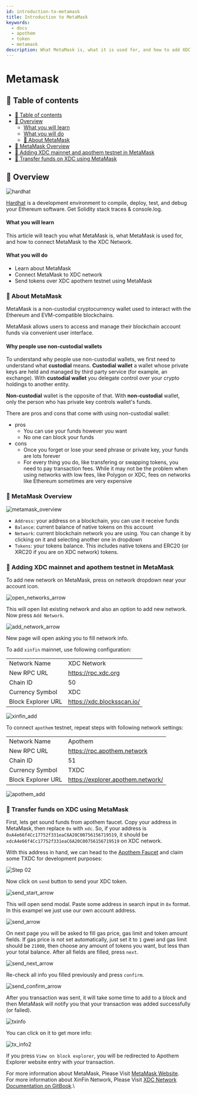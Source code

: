 ```yaml
---
id: introduction-to-metamask
title: Introduction to MetaMask
keywords:
  - docs
  - apothem
  - token
  - metamask
description: What MetaMask is, what it is used for, and how to add XDC Network in MetaMask
---
```


# Metamask

## 🧭 Table of contents

* [🧭 Table of contents](metamask.md#-table-of-contents)
* [📰 Overview](metamask.md#-overview)
  * [What you will learn](metamask.md#what-you-will-learn)
  * [What you will do](metamask.md#what-you-will-do)
  * [📰 About MetaMask](metamask.md#-about-metamask)
* [👛 MetaMask Overview](metamask.md#-metamask-overview)
* [👛 Adding XDC mainnet and apothem testnet in MetaMask](metamask.md#-adding-xdc-mainnet-and-apothem-testnet-in-metamask)
* [👛 Transfer funds on XDC using MetaMask](metamask.md#-transfer-funds-on-xdc-using-metamask)

## 📰 Overview

![hardhat](https://www.ledger.com/wp-content/uploads/2019/06/assets\_logo\_metamask.jpg)

[Hardhat](https://hardhat.org/) is a development environment to compile, deploy, test, and debug your Ethereum software. Get Solidity stack traces & console.log.

#### What you will learn

This article will teach you what MetaMask is, what MetaMask is used for, and how to connect MetaMask to the XDC Network.

#### What you will do

* Learn about MetaMask
* Connect MetaMask to XDC network
* Send tokens over XDC apothem testnet using MetaMask

### 📰 About MetaMask

MetaMask is a non-custodial cryptocurrency wallet used to interact with the Ethereum and EVM-compatible blockchains.

MetaMask allows users to access and manage their blockchain account funds via convenient user interface.

#### Why people use non-custodial wallets

To understand why people use non-custodial wallets, we first need to understand what **custodial** means. **Custodial wallet** a wallet whose private keys are held and managed by third party service (for example, an exchange). With **custodial wallet** you delegate control over your crypto holdings to another entity.

**Non-custodial** wallet is the opposite of that. With **non-custodial** wallet, only the person who has private key controls wallet's funds.

There are pros and cons that come with using non-custodial wallet:

* pros
  * You can use your funds however you want
  * No one can block your funds
* cons
  * Once you forget or lose your seed phrase or private key, your funds are lots forever
  * For every thing you do, like transfering or swapping tokens, you need to pay transaction fees. While it may not be the problem when using networks with low fees, like Polygon or XDC, fees on networks like Ethereum sometimes are very expensive

### 👛 MetaMask Overview

![metamask\_overview](https://user-images.githubusercontent.com/102393474/195914095-20cea931-8425-4508-8f71-06d76c2c11f6.png)

* `Address`: your address on a blockchain, you can use it receive funds
* `Balance`: current balance of native tokens on this account
* `Network`: current blockchain network you are using. You can change it by clicking on it and selecting another one in dropdown
* `Tokens`: your tokens balance. This includes native tokens and ERC20 (or XRC20 if you are on XDC network) tokens.

### 👛 Adding XDC mainnet and apothem testnet in MetaMask

To add new network on MetaMask, press on network dropdown near your account icon.

![open\_networks\_arrow](https://user-images.githubusercontent.com/102393474/195909157-3e266c28-fc81-4ad5-be59-ddb23d1a9801.png)

This will open list existing network and also an option to add new network. Now press `Add Network`.

![add\_network\_arrow](https://user-images.githubusercontent.com/102393474/195909164-4fb7c670-176d-47e5-9493-b177ce4df9cd.png)

New page will open asking you to fill network info.

To add `xinfin` mainnet, use following configuration:

|                    |                                  |
| ------------------ | -------------------------------- |
| Network Name       | XDC Network                      |
| New RPC URL        |  https://rpc.xdc.org             |
| Chain ID           | 50                               |
| Currency Symbol    | XDC                              |
| Block Explorer URL | https://xdc.blocksscan.io/       |

![xinfin\_add](https://user-images.githubusercontent.com/102393474/195908951-b74da582-4d4a-4d01-a759-e0b941285b6f.png)

To connect `apothem` testnet, repeat steps with following network settings:

|                    |                                   |
| ------------------ | --------------------------------- |
| Network Name       | Apothem                           |
| New RPC URL        | https://rpc.apothem.network       |
| Chain ID           | 51                                |
| Currency Symbol    | TXDC                              |
| Block Explorer URL | https://explorer.apothem.network/ |

![apothem\_add](https://user-images.githubusercontent.com/102393474/195908933-b42e678a-be4f-48ce-b06b-7bb9d536cd84.png)

### 👛 Transfer funds on XDC using MetaMask

First, lets get sound funds from apothem faucet. Copy your address in MetaMask, then replace `0x` with `xdc`. So, if your address is `0xA4e66f4Cc17752f331eaC6A20C00756156719519`, it should be `xdcA4e66f4Cc17752f331eaC6A20C00756156719519` on XDC network.

With this address in hand, we can head to the [Apothem Faucet](https://faucet.apothem.network/) and claim some TXDC for development purposes:

![Step 02](https://user-images.githubusercontent.com/78161484/189952656-eb7793cc-7dee-4307-88fc-7c351a75cec7.png)

Now click on `send` button to send your XDC token.

![send\_start\_arrow](https://user-images.githubusercontent.com/102393474/195909251-7b7c6f64-5527-4336-bb8d-ff34ae61dfdf.png)

This will open send modal. Paste some address in search input in `0x` format. In this exampel we just use our own account address.

![send\_arrow](https://user-images.githubusercontent.com/102393474/195909300-3f3dc2ab-b246-45e7-9ab8-eff7f166f119.png)

On next page you will be asked to fill gas price, gas limit and token amount fields. If gas price is not set automatically, just set it to `1` gwei and gas limit should be `21000`, then choose any amount of tokens you want, but less than your total balance. After all fields are filled, press `next`.

![send\_next\_arrow](https://user-images.githubusercontent.com/102393474/195909256-28876558-f2c8-4733-a114-794de8e6ba19.png)

Re-check all info you filled previously and press `confirm`.

![send\_confirm\_arrow](https://user-images.githubusercontent.com/102393474/195909286-ae36da9d-a590-47d6-8e91-98af6b82fe34.png)

After you transaction was sent, it will take some time to add to a block and then MetaMask will notify you that your transaction was added successfully (or failed).

![txinfo](https://user-images.githubusercontent.com/102393474/195911449-e61e68e2-206f-4ba4-a45d-f01c191569b9.png)

You can click on it to get more info:

![tx\_info2](https://user-images.githubusercontent.com/102393474/195911895-829f5a1d-cf18-4b64-992d-a9eb62fa5266.png)

If you press `View on block explorer`, you will be redirected to Apothem Explorer website entry with your transaction.



For more information about MetaMask, Please Visit [MetaMask Website](https://metamask.io/).\
For more information about XinFin Network, Please Visit [XDC Network Documentation on GitBook](https://docs.xdc.org/).\
